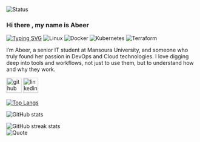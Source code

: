 ![Status](https://img.shields.io/badge/Status-Building%20awesome%20things-success?style=flat-square&logo=github)

### Hi there , my name is Abeer
[![Typing SVG](https://readme-typing-svg.herokuapp.com?size=24&duration=4000&color=FF5733&lines=DevOps+Engineer;Cloud+Enthusiast;Always+Learning)](https://git.io/typing-svg)
![Linux](https://img.shields.io/badge/Linux-FCC624?style=for-the-badge&logo=linux&logoColor=black)
![Docker](https://img.shields.io/badge/Docker-2496ED?style=for-the-badge&logo=docker&logoColor=white)
![Kubernetes](https://img.shields.io/badge/Kubernetes-326CE5?style=for-the-badge&logo=kubernetes&logoColor=white)
![Terraform](https://img.shields.io/badge/Terraform-623CE4?style=for-the-badge&logo=terraform&logoColor=white)


I’m Abeer, a senior IT student at Mansoura University, and someone who truly found her passion in
DevOps and Cloud technologies. I love digging deep into tools and workflows, not just to use them,
but to understand how and why they work.



[<img src='https://cdn.jsdelivr.net/npm/simple-icons@3.0.1/icons/github.svg' alt='github' height='40'>](https://github.com/abeerseada)  [<img src='https://cdn.jsdelivr.net/npm/simple-icons@3.0.1/icons/linkedin.svg' alt='linkedin' height='40'>](https://www.linkedin.com/in/abeer-abd-elhameed//)  

[![Top Langs](https://github-readme-stats.vercel.app/api/top-langs/?username=abeerseada)](https://github.com/anuraghazra/github-readme-stats)

![GitHub stats](https://github-readme-stats.vercel.app/api?username=abeerseada&show_icons=true)  


![GitHub streak stats](https://streak-stats.demolab.com/?user=abeerseada)  
![Quote](https://quotes-github-readme.vercel.app/api?type=horizontal&theme=radical)

